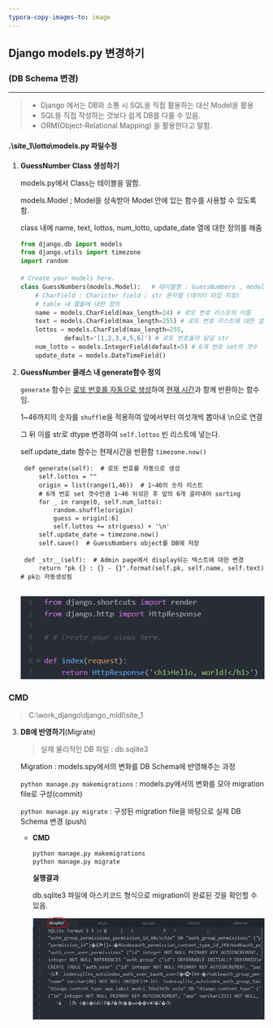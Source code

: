 ```yaml
---
typora-copy-images-to: image
---
```


## Django models.py 변경하기

### (DB Schema 변경)

---

> - Django 에서는 DB와 소통 시 SQL을 직접 활용하는 대신 Model을 활용
> - SQL을 직접 작성하는 것보다 쉽게 DB를 다룰 수 있음.
> - ORM(Object-Relational Mapping) 을 활용한다고 말함.

#### .\site_1\lotto\models.py 파일수정

1. **GuessNumber Class 생성하기**

   models.py에서 Class는 테이블을 말함.
   
   models.Model ; Model을 상속받아 Model 안에 있는 함수를 사용할 수 있도록 함.
   
   class 내에 name, text, lottos, num_lotto, update_date 열에 대한 정의를 해줌
   
   ```python
   from django.db import models
   from django.utils import timezone
   import random
   
   # Create your models here.
   class GuessNumbers(models.Model):   # 테이블명 : GuessNumbers , models.Model: Model을 상속받아 Model 안에 있는 함수를 사용할 수 있음
       # CharField : Charicter field ; str 문자열 (데이터 타입 지정)
       # table 내 열들에 대한 정의
       name = models.CharField(max_length=24) # 로또 번호 리스트의 이름
       text = models.CharField(max_length=255) # 로또 번호 리스트에 대한 설명
       lottos = models.CharField(max_length=255,
               default='[1,2,3,4,5,6]') # 로또 번호들이 담길 str
       num_lotto = models.IntegerField(default=5) # 6개 번호 set의 갯수
       update_date = models.DateTimeField()
   ```

2. **GuessNumber 클래스 내 generate함수 정의**

   `generate` 함수는 <u>로또 번호를 자동으로 생성</u>하여 <u>현재 시간</u>과 함께 반환하는 함수임.

   1~46까지의 숫자를 `shuffl`e을 적용하여 앞에서부터 여섯개씩 뽑아내 \n으로 연결

   그 뒤 이를 str로 dtype 변경하여 `self.lottos` 빈 리스트에 넣는다.

   self.update_date 함수는 현재시간을 반환함 `timezone.now()`

   ```shell
    def generate(self):  # 로또 번호를 자동으로 생성
        self.lottos = ""
        origin = list(range(1,46))  # 1~46의 숫자 리스트
        # 6개 번호 set 갯수만큼 1~46 뒤섞은 후 앞의 6개 골라내어 sorting
        for _ in range(0, self.num_lotto):
            random.shuffle(origin)
            guess = origin[:6]
            self.lottos += str(guess) + '\n'
        self.update_date = timezone.now()
        self.save()  # GuessNumbers object를 DB에 저장

    def _str__(self):  # Admin page에서 display되는 텍스트에 대한 변경
        return "pk {} : {} - {}".format(self.pk, self.name, self.text) # pk는 자동생성됨
   ```

   ​	![image-20200210201048634](image/image-20200210201048634.png)



### CMD 

> C:\work_django\django_mldl\site_1

3. **DB에 반영하기**(Migrate)

   > 실제 물리적인 DB 파일 : db.sqlite3

   Migration : models.spy에서의 변화를 DB Schema에 반영해주는 과정

   `python manage.py makemigrations` : models.py에서의 변화를 모아 migration file로 구성(commit)

   `python manage.py migrate` : 구성된 migration file을 바탕으로 실제 DB Schema 변경 (push)

   - **CMD**

     ```shell
     python manage.py makemigrations
     python manage.py migrate
     ```

     **실행결과**

     db.sqlite3 파일에 아스키코드 형식으로 migration이 완료된 것을 확인할 수 있음.

     ![image-20200211193744774](image/image-20200211193744774.png)

